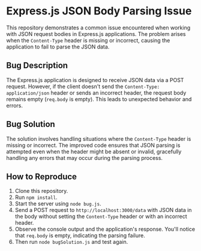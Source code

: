 # Express.js JSON Body Parsing Issue

This repository demonstrates a common issue encountered when working with JSON request bodies in Express.js applications. The problem arises when the `Content-Type` header is missing or incorrect, causing the application to fail to parse the JSON data.

## Bug Description

The Express.js application is designed to receive JSON data via a POST request. However, if the client doesn't send the `Content-Type: application/json` header or sends an incorrect header, the request body remains empty (`req.body` is empty). This leads to unexpected behavior and errors.

## Bug Solution

The solution involves handling situations where the `Content-Type` header is missing or incorrect.  The improved code ensures that JSON parsing is attempted even when the header might be absent or invalid, gracefully handling any errors that may occur during the parsing process. 

## How to Reproduce

1. Clone this repository.
2. Run `npm install`.
3. Start the server using `node bug.js`.
4. Send a POST request to `http://localhost:3000/data` with JSON data in the body without setting the `Content-Type` header or with an incorrect header.
5. Observe the console output and the application's response. You'll notice that `req.body` is empty, indicating the parsing failure.
6. Then run `node bugSolution.js` and test again.